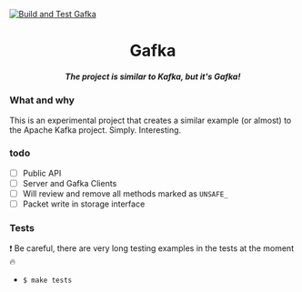 [![Build and Test Gafka](https://github.com/zikwall/gafka/workflows/Build%20and%20test%20Gafka/badge.svg)](https://github.com/zikwall/gafka/actions)

<div align="center">
  <h1>Gafka</h1>
  <h5>The project is similar to Kafka, but it's Gafka!</h5>
</div>

### What and why

This is an experimental project that creates a similar example (or almost) to the Apache Kafka project. Simply. Interesting.

### todo

- [ ] Public API
- [ ] Server and Gafka Clients
- [ ] Will review and remove all methods marked as `UNSAFE_`
- [ ] Packet write in storage interface

### Tests

:exclamation: Be careful, there are very long testing examples in the tests at the moment :fire:

- `$ make tests`